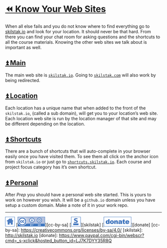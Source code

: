 # [⏪ Know Your Web Sites](/README.md)

When all else fails and you do not know where to find everything go to
[skilstak.io](http://skilstak.io) and look for your location. It
should never be that hard. From there you can find your chat room for
asking questions and the shortcuts to all the course materials.
Knowing the other web sites we talk about is important as well.

## [⏫ Main](#)

The main web site is [`skilstak.io`](http://skilstak.io). Going to
[`skilstak.com`](http://skilstak.com) will also work by being
redirected.

## [⏫ Location](#)

Each location has a unique name that when added to the front of the
`skilstak.io`, (called a sub domain), will get you to your location’s
web site. Each location web site is run by the location manager of
that site and may be different depending on the location.

## [⏫ Shortcuts](#)

There are a bunch of shortcuts that will auto-complete in your
browser easily once you have visited them. To see them all click
on the anchor icon from `skilstak.io` or just go to
[`shortcuts.skilstak.io`](http://shortcuts.skilstak.io). Each course and project focus category has it’s own shortcut.

## [⏫ Personal](#)

After *Prep* you should have a personal web site started. This is
yours to work on however you wish. It will be a `github.io` domain
unless you have setup a custom domain. Make a note of it in your
work repo.

---
[![home](/assets/home-blue.png)](/README.md)
[![cc-by-sa](/assets/cc-by-sa-blue.png)][cc-by-sa]
[![skilstak](/assets/skilstak-logo-blue.png)][skilstak]
[![donate](/assets/donate-blue.png)][donate]
[cc-by-sa]: https://creativecommons.org/licenses/by-sa/4.0/
[skilstak]: http://skilstak.io
[donate]: https://www.paypal.com/cgi-bin/webscr?cmd=_s-xclick&hosted_button_id=LJ7K7DYY35R8Q


